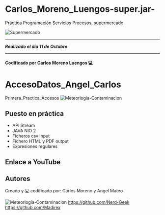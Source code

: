 # Carlos_Moreno_Luengos-super.jar-
Práctica Programación Servicios Procesos, supermercado

![Supermercado](https://cdn.pixabay.com/photo/2016/01/27/22/10/shopping-1165437_960_720.jpg)

---

***Realizado el día 11 de Octubre***

---

#### Codificado por Carlos Moreno Luengos 💻

# AccesoDatos_Angel_Carlos
Primera_Practica_Accesos
![Meteorlogía-Contaminacion](https://cdn.pixabay.com/photo/2015/05/15/14/24/weather-768460_960_720.jpg)
## Puesto en práctica
- API Stream
- JAVA NIO 2
- Ficheros csv input
- Fichero HTML y PDF output
- Expresiones regulares
## Enlace a YouTube

## Autores
Creado y 💻 codificado por: Carlos Moreno y Angel Mateo

![Meteorlogía-Contaminacion](https://www.shareicon.net/data/128x128/2017/03/07/880593_media_512x512.png)
<https://github.com/Nerd-Geek>
<https://github.com/Madirex>
